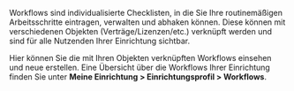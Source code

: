 Workflows sind individualisierte Checklisten, in die Sie Ihre routinemäßigen Arbeitsschritte eintragen, verwalten und abhaken können. Diese können mit verschiedenen Objekten (Verträge/Lizenzen/etc.) verknüpft werden und sind für alle Nutzenden Ihrer Einrichtung sichtbar.

Hier können Sie die mit Ihren Objekten verknüpften Workflows einsehen und neue erstellen. Eine Übersicht über die Workflows Ihrer Einrichtung finden Sie unter **Meine Einrichtung > Einrichtungsprofil > Workflows**.
